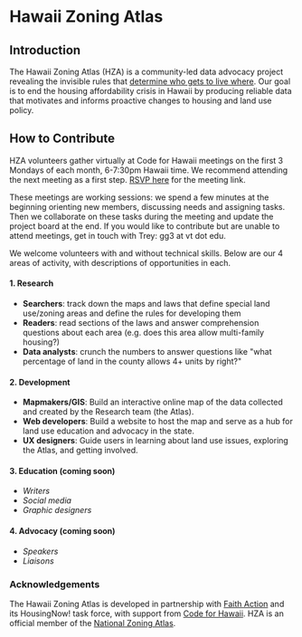 # Hawaii Zoning Atlas

## Introduction

The Hawaii Zoning Atlas (HZA) is a community-led data advocacy project revealing the invisible rules that [determine who gets to live where](https://www.strongtowns.org/journal/2022/3/30/is-it-time-for-a-national-zoning-atlas). Our goal is to end the housing affordability crisis in Hawaii by producing reliable data that motivates and informs proactive changes to housing and land use policy.

## How to Contribute

HZA volunteers gather virtually at Code for Hawaii meetings on the first 3 Mondays of each month, 6-7:30pm Hawaii time. We recommend attending the next meeting as a first step. [RSVP here](https://www.meetup.com/Code-for-Hawaii/) for the meeting link. 

These meetings are working sessions: we spend a few minutes at the beginning orienting new members, discussing needs and assigning tasks. Then we collaborate on these tasks during the meeting and update the project board at the end. If you would like to contribute but are unable to attend meetings, get in touch with Trey: gg3 at vt dot edu.

We welcome volunteers with and without technical skills. Below are our 4 areas of activity, with descriptions of opportunities in each.

#### 1. Research
  - **Searchers**: track down the maps and laws that define special land use/zoning areas and define the rules for developing them
  - **Readers**: read sections of the laws and answer comprehension questions about each area (e.g. does this area allow multi-family housing?)
  - **Data analysts**: crunch the numbers to answer questions like "what percentage of land in the county allows 4+ units by right?"
  
#### 2. Development
  - **Mapmakers/GIS**: Build an interactive online map of the data collected and created by the Research team (the Atlas).
  - **Web developers**: Build a website to host the map and serve as a hub for land use education and advocacy in the state.
  - **UX designers**: Guide users in learning about land use issues, exploring the Atlas, and getting involved.

#### 3. Education (coming soon)
  - *Writers*
  - *Social media* 
  - *Graphic designers*

#### 4. Advocacy (coming soon)
  - *Speakers*
  - *Liaisons*

### Acknowledgements

The Hawaii Zoning Atlas is developed in partnership with [Faith Action](https://www.faithactionhawaii.org/) and its HousingNow! task force, with support from [Code for Hawaii](http://www.codeforhawaii.org/). HZA is an official member of the [National Zoning Atlas](https://www.zoningatlas.org/).
